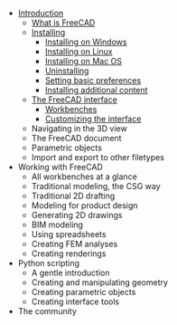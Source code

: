 * [Introduction](what_is_freecad.md)
  * [What is FreeCAD](what_is_freecad.md#what-is-freecad)
  * [Installing](installing.md)
    * [Installing on Windows](installing.md#installing-on-windows)
    * [Installing on Linux](installing.md#installing-on-linux)
    * [Installing on Mac OS](installing.md#installing-on-mac-os)
    * [Uninstalling](installing.md#uninstalling)
    * [Setting basic preferences](installing.md#setting-basic-preferences)
    * [Installing additional content](installing.md#installing-additional-content)
  * [The FreeCAD interface](the_freecad_interface.md)
    * [Workbenches](the_freecad_interface.md#workbenches)
    * [Customizing the interface](the_freecad_interface.md#customizing-the-interface)
  * Navigating in the 3D view
  * The FreeCAD document
  * Parametric objects
  * Import and export to other filetypes
* Working with FreeCAD
  * All workbenches at a glance
  * Traditional modeling, the CSG way
  * Traditional 2D drafting
  * Modeling for product design
  * Generating 2D drawings
  * BIM modeling
  * Using spreadsheets
  * Creating FEM analyses
  * Creating renderings
* Python scripting
  * A gentle introduction
  * Creating and manipulating geometry
  * Creating parametric objects
  * Creating interface tools
* The community
